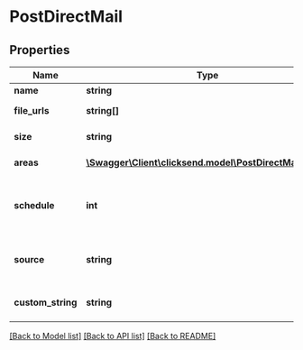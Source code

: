 # PostDirectMail

## Properties
Name | Type | Description | Notes
------------ | ------------- | ------------- | -------------
**name** | **string** | Campaign name | 
**file_urls** | **string[]** | Campaign file URLs (maximum 2) | 
**size** | **string** | Document size - A5 or DL | 
**areas** | [**\Swagger\Client\clicksend.model\PostDirectMailArea[]**](PostDirectMailArea.md) | PostDirectMailArea model | 
**schedule** | **int** | Leave blank for immediate delivery. Your schedule time in unix format. | [optional] [default to 0]
**source** | **string** | Your method of sending e.g. &#39;wordpress&#39;, &#39;php&#39;, &#39;c#&#39;. | [optional] [default to 'sdk']
**custom_string** | **string** | A custom string for your own reference | [optional] 

[[Back to Model list]](../README.md#documentation-for-models) [[Back to API list]](../README.md#documentation-for-api-endpoints) [[Back to README]](../README.md)


